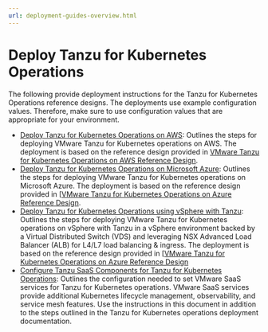 ```yaml
---
url: deployment-guides-overview.html
---
```

# Deploy Tanzu for Kubernetes Operations

The following provide deployment instructions for the Tanzu for Kubernetes Operations reference designs. The deployments use example configuration values. Therefore, make sure to use configuration values that are appropriate for your environment.

- [Deploy Tanzu for Kubernetes Operations on AWS](tko-aws.md): Outlines the steps for deploying VMware Tanzu for Kubernetes operations on AWS. The deployment is based on the reference design provided in [VMware Tanzu for Kubernetes Operations on AWS Reference Design](../reference-designs/tko-on-aws.md).
- [Deploy Tanzu for Kubernetes Operations on Microsoft Azure](tko-on-azure.md): Outlines the steps for deploying VMware Tanzu for Kubernetes operations on Microsoft Azure. The deployment is based on the reference design provided in [[VMware Tanzu for Kubernetes Operations on Azure Reference Design](../reference-designs/tko-on-azure.md).
- [Deploy Tanzu for Kubernetes Operations using vSphere with Tanzu](tko-on-vsphere-with-tanzu.md): Outlines the steps for deploying VMware Tanzu for Kubernetes operations on vSphere with Tanzu in a vSphere environment backed by a Virtual Distributed Switch (VDS) and leveraging NSX Advanced Load Balancer (ALB) for L4/L7 load balancing & ingress. The deployment is based on the reference design provided in [[VMware Tanzu for Kubernetes Operations on Azure Reference Design](../reference-designs/tko-on-azure.md)
- [Configure Tanzu SaaS Components for Tanzu for Kubernetes Operations](tko-saas-services.md): Outlines the configuration needed to set VMware SaaS services for Tanzu for Kubernetes operations. VMware SaaS services provide additional Kubernetes lifecycle management, observability, and service mesh features. Use the instructions in this document in addition to the steps outlined in the Tanzu for Kubernetes operations deployment documentation.
